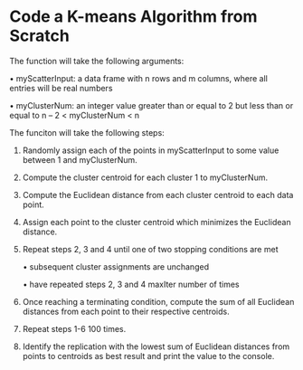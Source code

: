 # Code a K-means Algorithm from Scratch

The function will take the following arguments:

• myScatterInput: a data frame with n rows and m columns, where all entries will be real numbers

• myClusterNum: an integer value greater than or equal to 2 but less than or equal to n
– 2 < myClusterNum < n

The funciton will take the following steps:
1. Randomly assign each of the points in myScatterInput to some value between 1 and myClusterNum.
2. Compute the cluster centroid for each cluster 1 to myClusterNum.
3. Compute the Euclidean distance from each cluster centroid to each data point.
4. Assign each point to the cluster centroid which minimizes the Euclidean distance.
5. Repeat steps 2, 3 and 4 until one of two stopping conditions are met

   • subsequent cluster assignments are unchanged
   
   • have repeated steps 2, 3 and 4 maxIter number of times

6. Once reaching a terminating condition, compute the sum of all Euclidean distances from each
point to their respective centroids.
7. Repeat steps 1-6 100 times.
8. Identify the replication with the lowest sum of Euclidean distances from points to centroids as
best result and print the value to the console.
